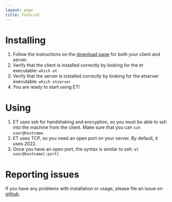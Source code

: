 ```yaml
---
layout: page
title: Tutorial
---
```


# Installing

1. Follow the instructions on the [download page](http://127.0.0.1:4001/EternalTCP/download) for both your client and server.
2. Verify that the client is installed correctly by looking for the et executable: ```which et```
3. Verify that the server is installed correctly by looking for the etserver executable: ```which etserver```
4. You are ready to start using ET!

# Using

1. ET uses ssh for handshaking and encryption, so you must be able to ssh into the machine from the client.  Make sure that you can ```ssh user@hostname```.
2. ET uses TCP, so you need an open port on your server.  By default, it uses 2022.
3. Once you have an open port, the syntax is similar to ssh: ```et user@hostname[:port]```

# Reporting issues

If you have any problems with installation or usage, please file an issue on [github](https://github.com/MisterTea/EternalTCP/issues/new).

